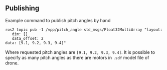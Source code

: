 ## Publishing

Example command to publish pitch angles by hand

```
ros2 topic pub -1 /vpp/pitch_angle std_msgs/Float32MultiArray "layout:
   dim: []
   data_offset: 2
data: [9.1, 9.2, 9.3, 9.4]"
```

Where requested pitch angles are `[9.1, 9.2, 9.3, 9.4]`. It is possible to specify as many pitch angles as there are motors in `.sdf` model file of drone.
